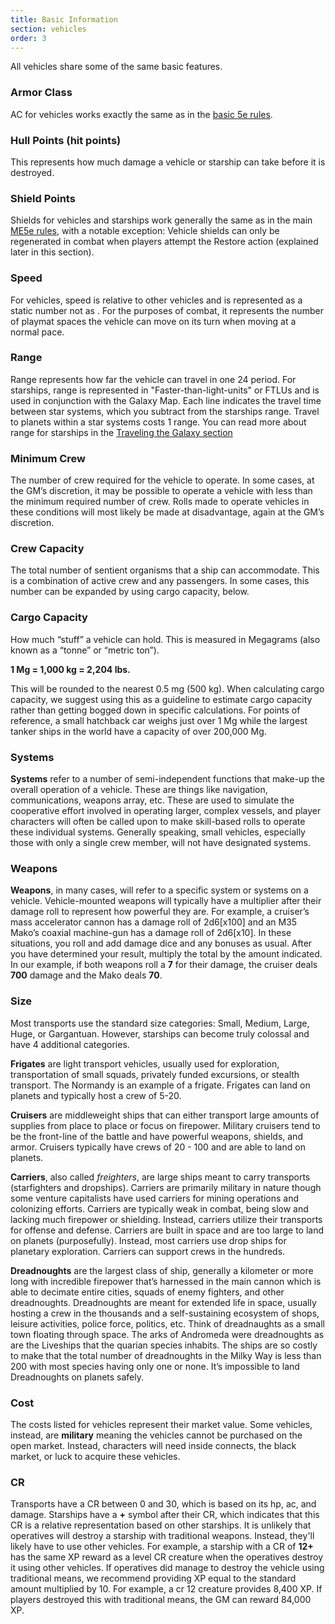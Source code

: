 ```yaml
---
title: Basic Information
section: vehicles
order: 3
---
```

All vehicles share some of the same basic features.

### Armor Class
AC for vehicles works exactly the same as in the [basic 5e rules](/phb/equipment#armor).

### Hull Points (hit points)
This represents how much damage a vehicle or starship can take before it is destroyed.

### Shield Points
Shields for vehicles and starships work generally the same as in the main [ME5e rules](/phb/combat#shields),
with a notable exception: Vehicle shields can only be regenerated in combat when players attempt the
Restore action (explained later in this section).

### Speed
For vehicles, speed is relative to other vehicles and is represented as a static number not as <me-distance length="0" />. For
the purposes of combat, it represents the number of playmat spaces the vehicle can move on its turn when moving
at a normal pace.

### Range
Range represents how far the vehicle can travel in one 24 period. For starships, range is represented in "Faster-than-light-units"
or FTLUs and is used in conjunction with
the Galaxy Map. Each line indicates the travel time between star systems, which you subtract from the starships range.
Travel to planets within a star systems costs 1 range. You can read more about range for starships in the
[Traveling the Galaxy section](/phb/vehicles#travelling-the-galaxy)

### Minimum Crew
The number of crew required for the vehicle to operate. In some cases, at the GM’s discretion, it may be possible to
operate a vehicle with less than the minimum required number of crew. Rolls made to operate vehicles in these conditions
will most likely be made at disadvantage, again at the GM’s discretion.

### Crew Capacity
The total number of sentient organisms that a ship can accommodate. This is a combination of active crew and any passengers.
In some cases, this number can be expanded by using cargo capacity, below.

### Cargo Capacity
How much “stuff” a vehicle can hold. This is measured in Megagrams (also known as a “tonne” or “metric ton”).

__1 Mg = 1,000 kg = 2,204 lbs.__

This will be rounded to the nearest 0.5 mg (500 kg). When calculating cargo
capacity, we suggest using this as a guideline to estimate cargo capacity rather than getting bogged down in specific
calculations. For points of reference, a small hatchback car weighs just over 1 Mg while the largest tanker ships
in the world have a capacity of over 200,000 Mg.

### Systems
__Systems__ refer to a number of semi-independent functions that make-up the overall operation of a vehicle. These are
things like navigation, communications, weapons array, etc. These are used to simulate the cooperative effort involved
in operating larger, complex vessels, and player characters will often be called upon to make skill-based rolls to
operate these individual systems. Generally speaking, small vehicles, especially those with only a single crew member,
will not have designated systems.

### Weapons
__Weapons__, in many cases, will refer to a specific system or systems on a vehicle. Vehicle-mounted weapons will
typically have a multiplier after their damage roll to represent how powerful they are. For example, a cruiser’s mass
accelerator cannon has a damage roll of 2d6[x100] and an M35 Mako’s coaxial machine-gun has a damage roll of 2d6[x10].
In these situations, you roll and add damage dice and any bonuses as usual. After you have determined your result,
multiply the total by the amount indicated. In our example, if both weapons roll a __7__ for their damage, the cruiser
deals __700__ damage and the Mako deals __70__.

### Size

Most transports use the standard size categories: Small, Medium, Large, Huge, or Gargantuan. However,
starships can become truly colossal and have 4 additional categories.

__Frigates__ are light transport vehicles, usually used for exploration, transportation of small squads, privately
funded excursions, or stealth transport. The Normandy is an example of a frigate. Frigates can land on planets and
typically host a crew of 5-20.

__Cruisers__ are middleweight ships that can either transport large amounts of supplies from place to place or focus on
firepower. Military cruisers tend to be the front-line of the battle and have powerful weapons, shields, and armor.
Cruisers typically have crews of 20 - 100 and are able to land on planets.

__Carriers__, also called _freighters_,
are large ships meant to carry transports (starfighters and dropships). Carriers are primarily military
in nature though some venture capitalists have used carriers for mining operations and colonizing efforts. Carriers are
typically weak in combat, being slow and lacking much firepower or shielding. Instead, carriers utilize their transports
for offense and defense. Carriers are built in space and are too large to land on planets (purposefully). Instead, most
carriers use drop ships for planetary exploration. Carriers can support crews in the hundreds.

__Dreadnoughts__ are the largest class of ship, generally a kilometer or more long with incredible firepower that’s
harnessed in the main cannon which is able to decimate entire cities, squads of enemy fighters, and other dreadnoughts. Dreadnoughts
are meant for extended life in space, usually hosting a crew in the thousands and a self-sustaining ecosystem of shops,
leisure activities, police force, politics, etc. Think of dreadnaughts as a small town floating through space. The arks
of Andromeda were dreadnoughts as are the Liveships that the quarian species inhabits. The ships are so costly to make
that the total number of dreadnoughts in the Milky Way is less than 200 with most species having only one or none. It’s
impossible to land Dreadnoughts on planets safely.

### Cost
The costs listed for vehicles represent their market value. Some vehicles, instead, are __military__ meaning the vehicles
cannot be purchased on the open market. Instead, characters will need inside connects, the black market, or luck
to acquire these vehicles.

### CR
Transports have a CR between 0 and 30, which is based on its hp, ac, and damage. Starships have a __+__ symbol after
their CR, which indicates that this CR is a relative representation based on other starships. It is unlikely that operatives
will destroy a starship with traditional weapons. Instead, they'll likely have to use other vehicles. For example,
a starship with a CR of __12+__ has the same XP reward as a level CR creature when the operatives destroy it
using other vehicles. If operatives did manage to destroy the vehicle using traditional means, we recommend
providing XP equal to the standard amount multiplied by 10. For example, a cr 12 creature provides 8,400 XP. If players
destroyed this with traditional means, the GM can reward 84,000 XP.
